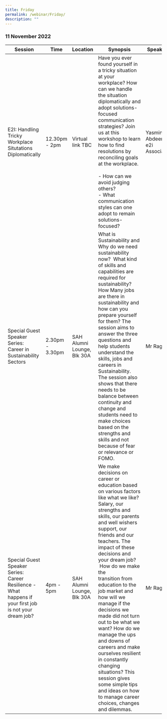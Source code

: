 ```yaml
---
title: Friday
permalink: /webinar/Friday/
description: ""
---
```

### 11 November 2022

| Session | Time | Location | Synopsis | Speaker |
| - | - | - | - | - |
| E2I: Handling Tricky Workplace Situtations Diplomatically  | 12.30pm - 2pm | Virtual link TBC | Have you ever found yourself in a tricky situation at your workplace? How can we handle the situation diplomatically and adopt solutions-focused communication strategies? Join us at this workshop to learn how to find resolutions by reconciling goals at the workplace. <br/> <br/> - How can we avoid judging others? <br/> - What communication styles can one adopt to remain solutions-focused? | Yasmin Abdeen, e2i Associate |
| Special Guest Speaker Series: Career in Sustainability Sectors | 2.30pm - 3.30pm | SAH Alumni Lounge, Blk 30A | What is Sustainability and Why do we need sustainability now?  What kind of skills and capabilities are required for sustainability? How Many jobs are there in sustainability and how can you prepare yourself for them? The session aims to answer the three questions and help students understand the skills, jobs and careers in Sustainability. The session also shows that there needs to be balance between continuity and change and students need to make choices based on the strengths and skills and not because of fear or relevance or FOMO. | Mr Raghu |
| Special Guest Speaker Series: Career Resilience - What happens if your first job is not your dream job? | 4pm - 5pm | SAH Alumni Lounge, Blk 30A | We make decisions on career or education based on various factors like what we like? Salary, our strengths and skills, our parents and well wishers support, our friends and our teachers. The impact of these decisions and your dream job?   How do we make the transition from education to the job market and how will we manage if the decisions we made did not turn out to be what we want? How do we manage the ups and downs of careers and make ourselves resilient in constantly changing situations? This session gives some simple tips and ideas on how to manage career choices, changes and dilemmas. | Mr Raghu |